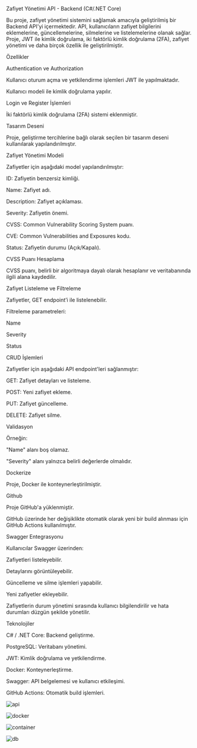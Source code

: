Zafiyet Yönetimi API - Backend (C#/.NET Core)


Bu proje, zafiyet yönetimi sistemini sağlamak amacıyla geliştirilmiş bir Backend API'yi içermektedir. API, kullanıcıların zafiyet bilgilerini eklemelerine, güncellemelerine, silmelerine ve listelemelerine olanak sağlar. Proje, JWT ile kimlik doğrulama, iki faktörlü kimlik doğrulama (2FA), zafiyet yönetimi ve daha birçok özellik ile geliştirilmiştir.

Özellikler


Authentication ve Authorization


Kullanıcı oturum açma ve yetkilendirme işlemleri JWT ile yapılmaktadır.


Kullanıcı modeli ile kimlik doğrulama yapılır.


Login ve Register İşlemleri


İki faktörlü kimlik doğrulama (2FA) sistemi eklenmiştir.


Tasarım Deseni


Proje, geliştirme tercihlerine bağlı olarak seçilen bir tasarım deseni kullanılarak yapılandırılmıştır.


Zafiyet Yönetimi Modeli


Zafiyetler için aşağıdaki model yapılandırılmıştır:

ID: Zafiyetin benzersiz kimliği.


Name: Zafiyet adı.


Description: Zafiyet açıklaması.


Severity: Zafiyetin önemi.


CVSS: Common Vulnerability Scoring System puanı.


CVE: Common Vulnerabilities and Exposures kodu.


Status: Zafiyetin durumu (Açık/Kapalı).


CVSS Puanı Hesaplama


CVSS puanı, belirli bir algoritmaya dayalı olarak hesaplanır ve veritabanında ilgili alana kaydedilir.


Zafiyet Listeleme ve Filtreleme


Zafiyetler, GET endpoint’i ile listelenebilir.


Filtreleme parametreleri:


Name


Severity


Status


CRUD İşlemleri


Zafiyetler için aşağıdaki API endpoint'leri sağlanmıştır:


GET: Zafiyet detayları ve listeleme.


POST: Yeni zafiyet ekleme.


PUT: Zafiyet güncelleme.


DELETE: Zafiyet silme.


Validasyon


Örneğin:


"Name" alanı boş olamaz.


"Severity" alanı yalnızca belirli değerlerde olmalıdır.


Dockerize


Proje, Docker ile konteynerleştirilmiştir.


Github


Proje GitHub'a yüklenmiştir.


GitHub üzerinde her değişiklikte otomatik olarak yeni bir build alınması için GitHub Actions kullanılmıştır.


Swagger Entegrasyonu


Kullanıcılar Swagger üzerinden:


Zafiyetleri listeleyebilir.


Detaylarını görüntüleyebilir.


Güncelleme ve silme işlemleri yapabilir.


Yeni zafiyetler ekleyebilir.


Zafiyetlerin durum yönetimi sırasında kullanıcı bilgilendirilir ve hata durumları düzgün şekilde yönetilir.


Teknolojiler


C# / .NET Core: Backend geliştirme.


PostgreSQL: Veritabanı yönetimi.


JWT: Kimlik doğrulama ve yetkilendirme.


Docker: Konteynerleştirme.


Swagger: API belgelemesi ve kullanıcı etkileşimi.


GitHub Actions: Otomatik build işlemleri.


![api](https://github.com/user-attachments/assets/4e351782-f93c-4a20-9e55-e922c6fa0c50)



![docker](https://github.com/user-attachments/assets/a8ceb39e-0af5-4cc1-9ed3-77a953f482c8)



![container](https://github.com/user-attachments/assets/21bb79c9-2eda-411d-9241-114c5c3893e4)


![db](https://github.com/user-attachments/assets/083837b1-95b4-41a8-b56f-b4f65d856644)

